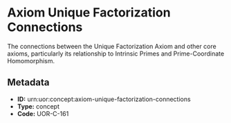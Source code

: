 # Axiom Unique Factorization Connections

The connections between the Unique Factorization Axiom and other core axioms, particularly its relationship to Intrinsic Primes and Prime-Coordinate Homomorphism.

## Metadata

- **ID:** urn:uor:concept:axiom-unique-factorization-connections
- **Type:** concept
- **Code:** UOR-C-161
